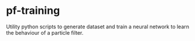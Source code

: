# pf-training
Utility python scripts to generate dataset and train a neural network to learn the behaviour of a particle filter.
